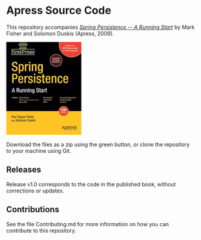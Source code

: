 # Apress Source Code

This repository accompanies [*Spring Persistence -- A Running Start*](http://www.apress.com/9781430218777) by Mark Fisher and Solomon Duskis (Apress, 2009).

![Cover image](9781430218777.jpg)

Download the files as a zip using the green button, or clone the repository to your machine using Git.

## Releases

Release v1.0 corresponds to the code in the published book, without corrections or updates.

## Contributions

See the file Contributing.md for more information on how you can contribute to this repository.
